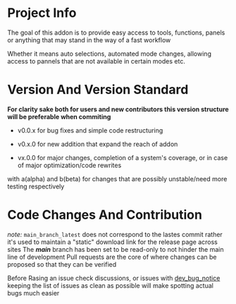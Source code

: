 # Project Info
The goal of this addon is to provide easy access to tools, functions, panels 
 or anything that may stand in the way of a fast workflow

 Whether it means auto selections, automated mode changes,
  allowing access to pannels that are not available in certain modes etc.

# Version And Version Standard
**For clarity sake both for users and new contributors this version structure will be preferable when commiting**

 + v0.0.x for bug fixes and simple code restructuring
   
+ v0.x.0 for new addition that expand the reach of addon 

+ vx.0.0 for major changes, completion of a system's coverage, or in case of major optimization/code rewrites

with a(alpha) and b(beta) for changes that are possibly unstable/need more testing respectively

# Code Changes And Contribution
*note:* `main_branch_latest` does not correspond to the lastes commit rather it's used to maintain a "static" download link for the release page across sites
The **_main_** branch has been set to be read-only to not hinder the main line of development
Pull requests are the core of where changes can be proposed so that they can be verified

Before Rasing an issue check discussions, or issues with [dev_bug_notice](https://github.com/Valery-AA/AlxOverHaul/issues?q=is%3Aissue+is%3Aopen+label%3A%22dev+bug+notice%22)
keeping the list of issues as clean as possible will make spotting actual bugs much easier
